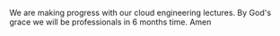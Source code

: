 We are making progress with our cloud engineering lectures. By God's grace we will be professionals in 6 months time. Amen
